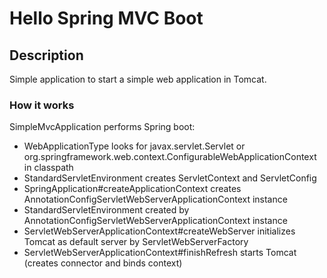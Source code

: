 # Hello Spring MVC Boot


## Description
Simple application to start a simple web application in Tomcat.


### How it works 

SimpleMvcApplication performs Spring boot:
- WebApplicationType looks for javax.servlet.Servlet or org.springframework.web.context.ConfigurableWebApplicationContext in classpath
- StandardServletEnvironment creates ServletContext and ServletConfig
- SpringApplication#createApplicationContext creates AnnotationConfigServletWebServerApplicationContext instance
- StandardServletEnvironment created by AnnotationConfigServletWebServerApplicationContext instance
- ServletWebServerApplicationContext#createWebServer initializes Tomcat as default server by ServletWebServerFactory
- ServletWebServerApplicationContext#finishRefresh starts Tomcat (creates connector and binds context) 
